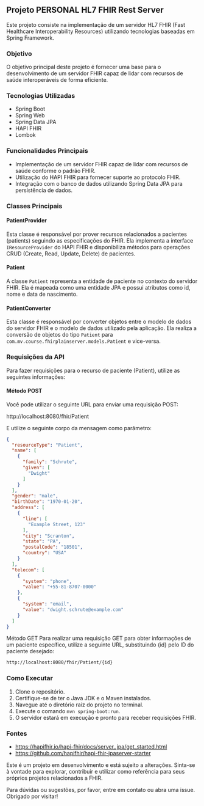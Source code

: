 ## Projeto PERSONAL HL7 FHIR Rest Server

Este projeto consiste na implementação de um servidor HL7 FHIR (Fast Healthcare Interoperability Resources) utilizando tecnologias baseadas em Spring Framework.

### Objetivo

O objetivo principal deste projeto é fornecer uma base para o desenvolvimento de um servidor FHIR capaz de lidar com recursos de saúde interoperáveis de forma eficiente.

### Tecnologias Utilizadas

- Spring Boot
- Spring Web
- Spring Data JPA
- HAPI FHIR
- Lombok

### Funcionalidades Principais

- Implementação de um servidor FHIR capaz de lidar com recursos de saúde conforme o padrão FHIR.
- Utilização do HAPI FHIR para fornecer suporte ao protocolo FHIR.
- Integração com o banco de dados utilizando Spring Data JPA para persistência de dados.

### Classes Principais

#### PatientProvider

Esta classe é responsável por prover recursos relacionados a pacientes (patients) seguindo as especificações do FHIR. Ela implementa a interface `IResourceProvider` do HAPI FHIR e disponibiliza métodos para operações CRUD (Create, Read, Update, Delete) de pacientes.

#### Patient

A classe `Patient` representa a entidade de paciente no contexto do servidor FHIR. Ela é mapeada como uma entidade JPA e possui atributos como id, nome e data de nascimento.

#### PatientConverter

Esta classe é responsável por converter objetos entre o modelo de dados do servidor FHIR e o modelo de dados utilizado pela aplicação. Ela realiza a conversão de objetos do tipo `Patient` para `com.mv.course.fhirplainserver.models.Patient` e vice-versa.

### Requisições da API

Para fazer requisições para o recurso de paciente (Patient), utilize as seguintes informações:

#### Método POST

Você pode utilizar o seguinte URL para enviar uma requisição POST:

http://localhost:8080/fhir/Patient


E utilize o seguinte corpo da mensagem como parâmetro:

```json
{
  "resourceType": "Patient",
  "name": [
    {
      "family": "Schrute",
      "given": [
        "Dwight"
      ]
    }
  ],
  "gender": "male",
  "birthDate": "1970-01-20",
  "address": [
    {
      "line": [
        "Example Street, 123"
      ],
      "city": "Scranton",
      "state": "PA",
      "postalCode": "18501",
      "country": "USA"
    }
  ],
  "telecom": [
    {
      "system": "phone",
      "value": "+55-81-8707-0000"
    },
    {
      "system": "email",
      "value": "dwight.schrute@example.com"
    }
  ]
}
```

Método GET
Para realizar uma requisição GET para obter informações de um paciente específico, utilize a seguinte URL, substituindo {id} pelo ID do paciente desejado:

```bash
http://localhost:8080/fhir/Patient/{id}
```

### Como Executar

1. Clone o repositório.
2. Certifique-se de ter o Java JDK e o Maven instalados.
3. Navegue até o diretório raiz do projeto no terminal.
4. Execute o comando `mvn spring-boot:run`.
5. O servidor estará em execução e pronto para receber requisições FHIR.

### Fontes
- https://hapifhir.io/hapi-fhir/docs/server_jpa/get_started.html
- https://github.com/hapifhir/hapi-fhir-jpaserver-starter

Este é um projeto em desenvolvimento e está sujeito a alterações. Sinta-se à vontade para explorar, contribuir e utilizar como referência para seus próprios projetos relacionados a FHIR.

Para dúvidas ou sugestões, por favor, entre em contato ou abra uma issue. Obrigado por visitar!
